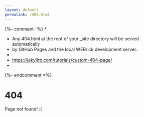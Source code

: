 ```yaml
---
layout: default
permalink: /404.html
---
```

{%- comment -%}
*
*  Any 404.html at the root of your _site directory will be served automatically 
*  by GitHub Pages and the local WEBrick development server.
*
*  https://jekyllrb.com/tutorials/custom-404-page/
*
{%- endcomment =%}
# 404

Page not found! :(
